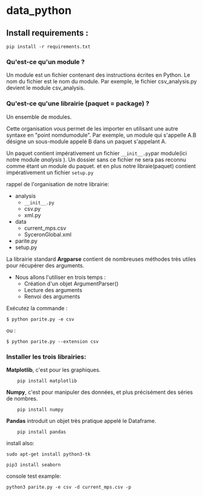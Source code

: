 # data_python

## Install requirements :
	pip install -r requirements.txt
	

### Qu'est-ce qu'un module ?

Un module est un fichier contenant des instructions écrites en Python. Le nom du fichier est le nom du module. Par exemple, le fichier csv_analysis.py devient le module csv_analysis.

### Qu'est-ce qu'une librairie (paquet = package) ?

Un ensemble de modules.

Cette organisation vous permet de les importer en utilisant une autre syntaxe en "point nomdumodule". Par exemple, un module qui s'appelle A.B désigne un sous-module appelé B dans un paquet s'appelant A.

Un paquet contient impérativement un fichier ``` __init__.py ```par module(ici notre module *analysis* ). Un dossier sans ce fichier ne sera pas reconnu comme étant un module du paquet. et en plus notre libraie(paquet) contient impérativement un fichier ```setup.py```

rappel de l'organisation de notre librairie:
- analysis
   - ```__init__.py```
   - csv.py
   - xml.py
- data
   - current_mps.csv
   - SyceronGlobal.xml
- parite.py
- setup.py

La librairie standard **Argparse**  contient de nombreuses méthodes très utiles pour récupérer des arguments.
- Nous allons l'utiliser en trois temps :
	- Création d'un objet ArgumentParser()
	- Lecture des arguments
	- Renvoi des arguments
	
Exécutez la commande :
	
	$ python parite.py -e csv
ou :
	
	$ python parite.py --extension csv

### Installer les trois librairies:
 **Matplotlib**, c'est pour les graphiques. 
	
		pip install matplotlib
		
 **Numpy**, c'est pour manipuler des données, et plus précisément des séries de nombres.
		
		pip install numpy
		
**Pandas** introduit un objet très pratique appelé le Dataframe.

		pip install pandas

install also:
	
	sudo apt-get install python3-tk

	pip3 install seaborn


console test example:

	python3 parite.py -e csv -d current_mps.csv -p
